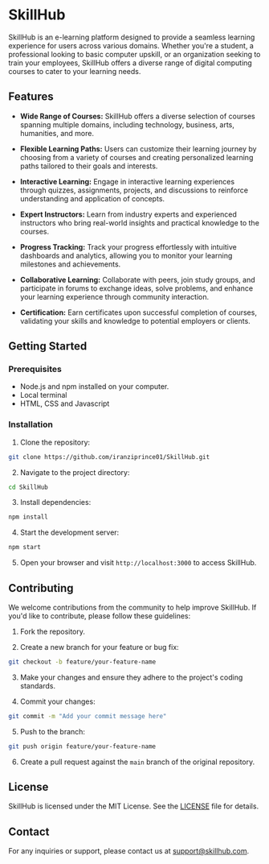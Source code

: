
# SkillHub

SkillHub is an e-learning platform designed to provide a seamless learning experience for users across various domains. Whether you're a student, a professional looking to basic computer upskill, or an organization seeking to train your employees, SkillHub offers a diverse range of digital computing courses to cater to your learning needs.

## Features

- **Wide Range of Courses:** SkillHub offers a diverse selection of courses spanning multiple domains, including technology, business, arts, humanities, and more.

- **Flexible Learning Paths:** Users can customize their learning journey by choosing from a variety of courses and creating personalized learning paths tailored to their goals and interests.

- **Interactive Learning:** Engage in interactive learning experiences through quizzes, assignments, projects, and discussions to reinforce understanding and application of concepts.

- **Expert Instructors:** Learn from industry experts and experienced instructors who bring real-world insights and practical knowledge to the courses.

- **Progress Tracking:** Track your progress effortlessly with intuitive dashboards and analytics, allowing you to monitor your learning milestones and achievements.

- **Collaborative Learning:** Collaborate with peers, join study groups, and participate in forums to exchange ideas, solve problems, and enhance your learning experience through community interaction.

- **Certification:** Earn certificates upon successful completion of courses, validating your skills and knowledge to potential employers or clients.

## Getting Started

### Prerequisites

- Node.js and npm installed on your computer.
- Local terminal
- HTML, CSS and Javascript

### Installation

1. Clone the repository:

```bash
git clone https://github.com/iranziprince01/SkillHub.git
```

2. Navigate to the project directory:

```bash
cd SkillHub
```

3. Install dependencies:

```bash
npm install
```

4. Start the development server:

```bash
npm start
```

5. Open your browser and visit `http://localhost:3000` to access SkillHub.

## Contributing

We welcome contributions from the community to help improve SkillHub. If you'd like to contribute, please follow these guidelines:

1. Fork the repository.

2. Create a new branch for your feature or bug fix:

```bash
git checkout -b feature/your-feature-name
```

3. Make your changes and ensure they adhere to the project's coding standards.

4. Commit your changes:

```bash
git commit -m "Add your commit message here"
```

5. Push to the branch:

```bash
git push origin feature/your-feature-name
```

6. Create a pull request against the `main` branch of the original repository.

## License

SkillHub is licensed under the MIT License. See the [LICENSE](https://opensource.org/license/mit) file for details.

## Contact

For any inquiries or support, please contact us at support@skillhub.com.
